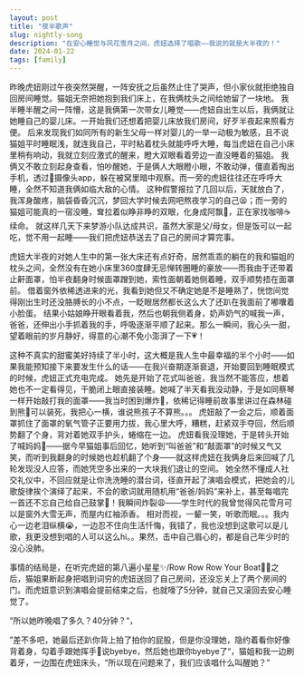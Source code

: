 ```yaml
---
layout: post
title: "夜半歌声"
slug: nightly-song
description: "在安心睡觉与风花雪月之间，虎妞选择了唱歌——我说的就是大半夜的！"
date: 2024-01-22
tags: [family]
---
```


昨晚虎妞刚过午夜突然哭醒，一阵安抚之后虽然止住了哭声，但小家伙就拒绝独自回房间睡觉。猫姐无奈把她抱到我们床上，在我俩枕头之间给她留了一块地。
我半睡半醒之间一阵懵，这是我俩第一次带女儿睡觉——虎妞自出生以后，我俩就让她睡自己的婴儿床。一开始我们还想着把婴儿床放我们房间，好歹半夜起来照看方便。
后来发现我们如同所有的新生父母一样对婴儿的一举一动极为敏感，且不说猫姐平时睡眠浅，就连我自己，平时粘着枕头就能呼呼大睡，每当虎妞在自己小床里稍有响动，我就立刻应激式的醒来，瞪大双眼看着旁边一直没睡着的猫姐。
我俩又不敢立刻起身查看，怕吵醒她，于是俩人大眼瞪小眼，不敢动弹，僵直着掏出手机，透过📸摄像头app，躲在被窝里暗中观察。而一旁的虎妞往往还在呼呼大睡，全然不知道我俩如临大敌的心情。
这种假警报拉了几回以后，天就放白了，我浑身酸疼，脑袋昏昏沉沉，梦回大学时候去网吧熬夜学习的自己😫；而一旁的猫姐可能真的一宿没睡，耷拉着似睁非睁的双眼，化身成阿飘👻，正在家找咖啡☕️续命。
就这样几天下来梦游小队达成共识，虽然大家是父/母女，但是饭可以一起吃，觉不用一起睡——我们把虎妞恭送去了自己的房间才算完事。

虎妞大半夜的对她人生中的第一张大床还有点好奇，居然乖乖的躺在的我和猫姐的枕头之间，全然没有在她小床里360度肆无忌惮转圈睡的豪放——而我由于还带着止鼾面罩，怕半夜翻身时候面罩蹭到她，索性面朝着她侧着睡，双手顺势捂在面罩前。
借着窗外依稀透进来的光，我看到她但又不确定她是不是睡熟了，恍惚间觉得刚出生时还没胳膊长的小不点，一眨眼居然都长这么大了还趴在我面前了嘟囔着小脸蛋。
结果小姑娘睁开眼看着我，然后也朝我侧着身，奶声奶气的喊我一声，爸爸，还伸出小手抓着我的手，呼吸逐渐平顺了起来。那么一瞬间，我心头一甜，望着眼前的岁月静好，得意的心潮不免小澎湃了一下💗！

这种不真实的甜蜜美好持续了半小时，这大概是我人生中最幸福的半个小时——如果我能预知接下来要发生什么的话——在我兴奋期逐渐衰退，开始要回到睡眠模式的时候，虎妞正式充电完成。
她先是开始了花式叫爸爸，我当然不能答应，想着她也不一定看得见，干脆闭上眼直接装睡。她喊了半天看我没动静，于是如同蔡琴一样开始敲打我的面罩——我当时困到爆炸🫠，依稀记得睡前故事里讲过在森林碰到熊🐻可以装死，我把心一横，谁说熊孩子不算熊。。。
虎妞敲了一会之后，顺着面罩抓住了面罩的氧气管子正要用力拔，我心里大呼，糟糕，赶紧双手夺回，然后顺势翻了个身，背对着她双手护头，蜷缩在一边。
虎妞看我没理她，于是转头开始了喊妈妈👩——据今早猫姐事后回忆，她听到“叫爸爸”和“敲面罩”的时候又气又笑，而听到我翻身的时候她也趁机翻了个身——就这样虎妞在我俩身后来回喊了几轮发现没人应答，而她凭空多出来的一大块我们退让的空间。
她全然不懂成人社交礼仪中，不回应就是让你洗洗睡的潜台词，径直开起了演唱会模式，把她会的儿歌旋律挨个演绎了起来，不会的歌词就用随机用“爸爸/妈妈”来补上，甚至每唱完一首还不忘自己给自己鼓掌👏！我瞬间炸裂😩——学生时代的我曾觉得风花雪月可以是窗外大雪无声，而屋内红袖添香。
相对而视，一颦一笑，听歌而眠。。。我内心一边老泪纵横😭，一边忍不住向生活忏悔，我错了，我也没想到这歌可以是儿歌，我更没想到唱的人可以这么hi。。果然，击中自己眉心的，都是自己年少时的没心没肺。

事情的结局是，在听完虎妞的第八遍小星星✨/Row Row Row Your Boat🚣‍♀️之后，猫姐果断起身把唱到词穷的虎妞送回了自己房间，还没忘关上了两个房间的门。而虎妞意识到演唱会提前结束之后，也就嚎了5分钟，就自己又滚回去安心睡觉了。

“所以她昨晚唱了多久？40分钟？“，

”差不多吧，她最后还趴你背上拍了拍你的屁股，但是你没理她，隐约着看你好像背着身，勾着手跟她挥手🙋说byebye，然后她也跟你byebye了“，猫姐和我一边刷着牙，一边围在虎妞床头，“所以现在问题来了，我们应该唱什么叫醒她？”
